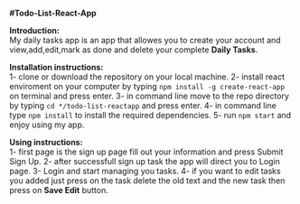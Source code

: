 <b><b>#Todo-List-React-App</b></b>

<b>Introduction:</b><br>
  My daily tasks app is an app that allowes you to create your account
  and view,add,edit,mark as done and delete your complete <b>Daily Tasks</b>.


<b>Installation instructions:</b><br>
  1- clone or download the repository on your local machine.
  2- install react enviroment on your computer by typing 
    <code>npm install -g create-react-app</code> on terminal and press enter.
  3- in command line move to the repo directory by typing 
    <code>cd */todo-list-reactapp</code> and press enter.
  4- in command line type <code>npm install</code> to install the required dependencies.
  5- run <code>npm start</code> and enjoy using my app.

<b>Using instructions:</b><br>
  1- first page is the sign up page fill out your information and press Submit Sign Up.
  2- after successfull sign up task the app will direct you to Login page.
  3- Login and start managing you tasks.
  4- if you want to edit tasks you added just press on the task delete the old text and
     the new task then press on <b>Save Edit</b> button.